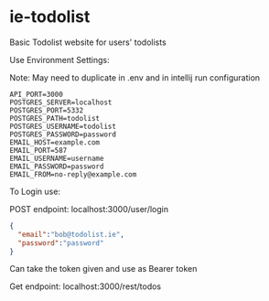 # ie-todolist
Basic Todolist website for users' todolists


Use Environment Settings:

Note: May need to duplicate in .env and in intellij run configuration

```
API_PORT=3000
POSTGRES_SERVER=localhost
POSTGRES_PORT=5332
POSTGRES_PATH=todolist
POSTGRES_USERNAME=todolist
POSTGRES_PASSWORD=password
EMAIL_HOST=example.com
EMAIL_PORT=587
EMAIL_USERNAME=username
EMAIL_PASSWORD=password
EMAIL_FROM=no-reply@example.com
```

To Login use:

POST endpoint:
localhost:3000/user/login
```json
{
  "email":"bob@todolist.ie",
  "password":"password"
}
```

Can take the token given and use as Bearer token

Get endpoint:
localhost:3000/rest/todos
